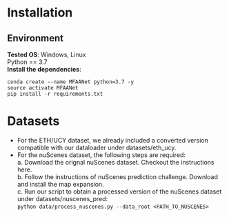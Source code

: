 # Installation
## Environment
**Tested OS**: Windows, Linux  
Python == 3.7  
**Install the dependencies**:   
```
conda create --name MFAANet python=3.7 -y  
source activate MFAANet  
pip install -r requirements.txt
```
# Datasets
* For the ETH/UCY dataset, we already included a converted version compatible with our dataloader under datasets/eth_ucy.
* For the nuScenes dataset, the following steps are required:  
  a. Download the orignal nuScenes dataset. Checkout the instructions here.  
  b. Follow the instructions of nuScenes prediction challenge. Download and install the map expansion.  
  c. Run our script to obtain a processed version of the nuScenes dataset under datasets/nuscenes_pred:  
    `python data/process_nuscenes.py --data_root <PATH_TO_NUSCENES>`
